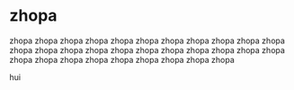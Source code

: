 # zhopa
zhopa zhopa zhopa zhopa zhopa zhopa zhopa zhopa zhopa zhopa zhopa zhopa zhopa zhopa zhopa zhopa zhopa zhopa zhopa zhopa zhopa zhopa zhopa zhopa zhopa zhopa zhopa zhopa zhopa zhopa zhopa 

hui
